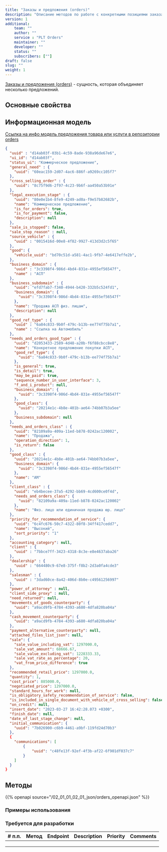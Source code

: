 ```yaml
---
title: "Заказы и предложения (orders)"
description: "Описание методов по работе c конкретными позициями заказа или предложениями во Flora"
version: 1
additional:
    team: ""
    author: ""
    service : "PLT Orders"
    maintainer: ""
    developer: ""
    status: ""
    subscribers: [""]
draft: false
slug: ""
weight: 1
---
```


[Заказы и предложения (orders)]() - сущность, которая объединяет несколько предложений.


## Основные свойства


## Информационная модель

[Ссылка на инфо модель предложения товара или услуги в репозитории orders](https://doc-orders-main.com-dev.int.rolfcorp.ru/02_info_model/02_entities/03_order/)

```json
{
  "uuid" : "d14ab03f-03b1-4c59-8ade-938a96de67e6",
  "ui_id": "d14ab03f",
  "status_ui": "Коммерческое предложение",
  "general_need" : {
    "uuid": "60eac159-2d07-4ac6-886f-a9269cc105f7"
  },
  "cross_selling_order" : {
    "uuid": "8c75f9d6-2f97-4c23-9b6f-aa450a53b91e"
  },
  "legal_execution_stage" : {
    "uuid": "80e0e1b4-8fe9-4249-ad0a-f9e57b82682b",
    "name": "Коммерческое предложение",
    "is_for_orders": true,
    "is_for_payment": false,
    "description": null
  },
  "sale_is_stopped": false,
  "sale_stop_reason" : null,
  "source_vehicle" : {
    "uuid" : "0015416d-00e8-4f82-9927-413d3d2c5f65"
  },
  "good": {
    "vehicle_uuid": "bd70c51d-a581-4ac1-9fb7-4e6417effe2b",
  },
  "business_domain" : {
    "uuid" : "3c3398f4-986d-4bd4-831e-4955ef56547f",
    "name" : "АСП"
  },
  "business_subdomain" : {
    "uuid": "efd7fab7-f340-4944-b420-332b5c524fd1",
    "business_domain": {
      "uuid": "3c3398f4-986d-4bd4-831e-4955ef56547f"
    },
    "name": "Продажа АСП физ. лицам",
    "description": null
  },
  "good_ref_type" : {
    "uuid" : "6a84c833-9b0f-479c-b13b-ee774f75b7a1",
    "name" : "Ссылка на Автомобиль"
  },
  "needs_and_orders_good_type" : {
    "uuid": "d2053433-2589-4d48-a20b-f6f88cbcc8e8",
    "name": "Конкретное предложение покупки АСП",
    "good_ref_type": {
      "uuid": "6a84c833-9b0f-479c-b13b-ee774f75b7a1"
    },
    "is_general": true,
    "is_detail": true,
    "may_be_paid": true,
    "sequence_number_in_user_interface": 3,
    "f_and_i_product": null,
    "business_domain": {
      "uuid": "3c3398f4-986d-4bd4-831e-4955ef56547f"
    },
    "good_class": {
      "uuid": "20214e1c-4b8e-401b-ae64-74bb07b3a5ee"
    },
    "business_subdomain": null
  },
  "needs_and_orders_class" : {
    "uuid": "82109a9a-409a-11ed-b878-0242ac120002",
    "name": "Продажа",
    "operation_direction": 1,
    "is_return": false
  },
  "good_class" : {
    "uuid": "20214e1c-4b8e-401b-ae64-74bb07b3a5ee",
    "business_domain": {
      "uuid": "3c3398f4-986d-4bd4-831e-4955ef56547f"
    },
    "name": "АМ"
  },
  "client_class" : {
    "uuid": "eb4becee-37a5-4292-bb69-4cd600ce0f4d",
    "needs_and_orders_class": {
      "uuid": "82109a9a-409a-11ed-b878-0242ac120002"
    },
    "name": "Физ. лицо или единичная продажа юр. лицо"
  },
  "priority_for_recommendation_of_service": {
    "uuid": "6c4fc676-50c7-4322-80f8-34ff417cedd7",
    "name": "Высокий",
    "sort_priority": "1"
  },
  "accounting_category": null,
  "client" : {
    "uuid" : "7bbce7ff-3423-4318-8c3e-e8e4637aba26"
  },
  "dealership" : {
    "uuid" : "664480c9-67e8-375f-f8b2-2d3a0fa4cde3"
  },
  "salesman" : {
    "uuid" : "3dad60ce-8a42-406d-8b0e-c49561256997"
  },
  "power_of_attorney" : null,
  "client_side_proxy" : null,
  "need_returned": null,
  "movements_of_goods_counterparty": {
    "uuid": "a9acd9fb-4784-4393-a680-4dfa820ba04a"
  },
  "cash_movement_counterparty": {
    "uuid": "a9acd9fb-4784-4393-a680-4dfa820ba04a"
  },
  "payment_alternative_counterparty": null,
  "attached_files_list_json": null,
  "sale": {
    "sale_value_including_vat": 1297000.0,
    "sale_vat_amount": 68666.67,
    "sale_value_excluding_vat": 1228333.33,
    "sale_vat_rate_as_percentage": 20,
    "vat_from_price_difference": true
  },
  "recommended_retail_price": 1297000.0,
  "quantity": 1,
  "cost_price": 885000.0,
  "negotiated_price": 1297000.0,
  "standard_hours_for_work": null,
  "is_obligatory_safety_recommendation_of_service": false, 
  "is_included_in_single_document_with_vehicle_of_cross_selling": false,
  "on_credit": null,
  "insert_date": "2023-03-27 16:42:28.073 +0300",
  "finish_date": null,
  "date_of_last_stage_change": null,
  "initial_communication": {
    "uuid": "7b026900-c6b9-4461-a9bf-119fd24d70b3"
  },
  {
    "communications": [
        {
            "uuid": "c48fe13f-92ef-4f3b-af22-6f901df037c7"
        }
    ]
  }
}
```

## Методы

{{% openapi source="/02_01_01_02_01_json/orders_openapi.json" %}}

### Примеры использования



### Требуется для разработки

| # п.п. | Метод | Endpoint | Description | Priority | Comments |
| ------ | ----- | -------- | ----------- | -------- | -------- |
|        |       |          |             |          |          |
|        |       |          |             |          |          |
|        |       |          |             |          |          |

